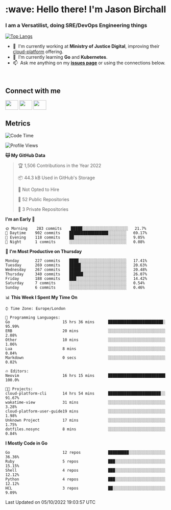 <h1 align="left" id="jason-title">:wave: Hello there! I'm Jason Birchall</h1>
<h3 align="left">I am a Versatilist, doing SRE/DevOps Engineering things</h3>

[![Top Langs](https://github-readme-stats.vercel.app/api?username=jasonBirchall&show_icons=true&count_private=true&include_all_commits=true&theme=gruvbox)](https://github.com/anuraghazra/github-readme-stats)

- :office: &nbsp;I'm currently working at **Ministry of Justice Digital**, improving their [cloud-platform](https://github.com/ministryofjustice/cloud-platform) offering.
- :seedling: &nbsp;I’m currently learning **Go** and **Kubernetes**.
- :mailbox: &nbsp;Ask me anything on my **[issues page]** or using the connections below.


<br>

<h2>Connect with me</h2>
<p>
<a href="https://twitter.com/jsonBirchall" target="blank"><img align="center" src="https://cdn.jsdelivr.net/npm/simple-icons@3.0.1/icons/twitter.svg" alt="" height="30" width="40" /></a>
<a href="https://keybase.io/json0" target="blank"><img align="center" src="https://cdn.jsdelivr.net/npm/simple-icons@3.0.1/icons/keybase.svg" alt="" height="30" width="40" /></a>
<a href="https://www.reddit.com/user/kakorate" target="blank"><img align="center" src="https://cdn.jsdelivr.net/npm/simple-icons@3.0.1/icons/reddit.svg" alt="" height="30" width="40" /></a>
</p>

<h2>Metrics</h2>

<!--START_SECTION:waka-->
![Code Time](http://img.shields.io/badge/Code%20Time-799%20hrs%2035%20mins-blue)

![Profile Views](http://img.shields.io/badge/Profile%20Views-0-blue)

**🐱 My GitHub Data** 

> 🏆 1,506 Contributions in the Year 2022
 > 
> 📦 44.3 kB Used in GitHub's Storage 
 > 
> 🚫 Not Opted to Hire
 > 
> 📜 52 Public Repositories 
 > 
> 🔑 3 Private Repositories  
 > 
**I'm an Early 🐤** 

```text
🌞 Morning    283 commits    █████░░░░░░░░░░░░░░░░░░░░   21.7% 
🌆 Daytime    902 commits    █████████████████░░░░░░░░   69.17% 
🌃 Evening    118 commits    ██░░░░░░░░░░░░░░░░░░░░░░░   9.05% 
🌙 Night      1 commits      ░░░░░░░░░░░░░░░░░░░░░░░░░   0.08%

```
📅 **I'm Most Productive on Thursday** 

```text
Monday       227 commits    ████░░░░░░░░░░░░░░░░░░░░░   17.41% 
Tuesday      269 commits    █████░░░░░░░░░░░░░░░░░░░░   20.63% 
Wednesday    267 commits    █████░░░░░░░░░░░░░░░░░░░░   20.48% 
Thursday     340 commits    ██████░░░░░░░░░░░░░░░░░░░   26.07% 
Friday       188 commits    ███░░░░░░░░░░░░░░░░░░░░░░   14.42% 
Saturday     7 commits      ░░░░░░░░░░░░░░░░░░░░░░░░░   0.54% 
Sunday       6 commits      ░░░░░░░░░░░░░░░░░░░░░░░░░   0.46%

```


📊 **This Week I Spent My Time On** 

```text
⌚︎ Time Zone: Europe/London

💬 Programming Languages: 
Go                       15 hrs 36 mins      ████████████████████████░   95.99% 
ERB                      20 mins             ░░░░░░░░░░░░░░░░░░░░░░░░░   2.08% 
Other                    10 mins             ░░░░░░░░░░░░░░░░░░░░░░░░░   1.06% 
Lua                      8 mins              ░░░░░░░░░░░░░░░░░░░░░░░░░   0.84% 
Markdown                 0 secs              ░░░░░░░░░░░░░░░░░░░░░░░░░   0.02%

🔥 Editors: 
Neovim                   16 hrs 15 mins      █████████████████████████   100.0%

🐱‍💻 Projects: 
cloud-platform-cli       14 hrs 54 mins      ███████████████████████░░   91.67% 
wakatime-view            31 mins             ░░░░░░░░░░░░░░░░░░░░░░░░░   3.28% 
cloud-platform-user-guide19 mins             ░░░░░░░░░░░░░░░░░░░░░░░░░   1.98% 
Unknown Project          17 mins             ░░░░░░░░░░░░░░░░░░░░░░░░░   1.75% 
dotfiles.nosync          8 mins              ░░░░░░░░░░░░░░░░░░░░░░░░░   0.84%

```

**I Mostly Code in Go** 

```text
Go                       12 repos            █████████░░░░░░░░░░░░░░░░   36.36% 
Ruby                     5 repos             ███░░░░░░░░░░░░░░░░░░░░░░   15.15% 
Shell                    4 repos             ███░░░░░░░░░░░░░░░░░░░░░░   12.12% 
Python                   4 repos             ███░░░░░░░░░░░░░░░░░░░░░░   12.12% 
HCL                      3 repos             ██░░░░░░░░░░░░░░░░░░░░░░░   9.09%

```



 Last Updated on 05/10/2022 19:03:57 UTC
<!--END_SECTION:waka-->

<!-- links -->

[issues page]: https://github.com/jasonBirchall/jasonBirchall/issues "jasonBirchall/issues"
